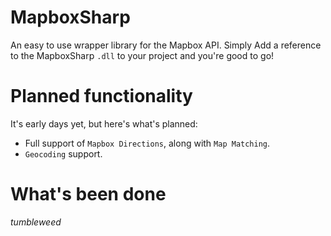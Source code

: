# MapboxSharp

An easy to use wrapper library for the Mapbox API. Simply Add a reference to the MapboxSharp `.dll` to your project and you're good to go!

# Planned functionality

It's early days yet, but here's what's planned:

- Full support of `Mapbox Directions`, along with `Map Matching`.
- `Geocoding` support.

# What's been done

*tumbleweed*
